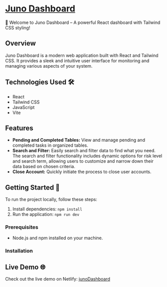 # [Juno Dashboard](https://junodashboard.netlify.app/)

🚀 Welcome to Juno Dashboard – A powerful React dashboard with Tailwind CSS styling!

## Overview 

Juno Dashboard is a modern web application built with React and Tailwind CSS. It provides a sleek and intuitive user interface for monitoring and managing various aspects of your system.

## Technologies Used 🛠️

- React
- Tailwind CSS
- JavaScript
- Vite

## Features

- **Pending and Completed Tables:** View and manage pending and completed tasks in organized tables.
- **Search and Filter:** Easily search and filter data to find what you need. The search and filter functionality includes dynamic options for risk level and search term,                            allowing users to customize and narrow down their data based on chosen criteria.
- **Close Account:** Quickly initiate the process to close user accounts.

## Getting Started 🚀

To run the project locally, follow these steps:

1. Install dependencies: `npm install`
2. Run the application: `npm run dev`


### Prerequisites

- Node.js and npm installed on your machine.

### Installation

## Live Demo 🌐

Check out the live demo on Netlify: [junoDashboard](https://junodashboard.netlify.app/)
